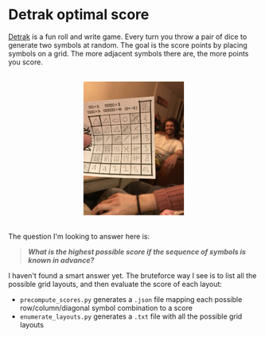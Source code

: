 # Detrak optimal score

[Detrak](https://www.philibertnet.com/en/gigamic/73968-detrak-3421271117919.html) is a fun roll and write game. Every turn you throw a pair of dice to generate two symbols at random. The goal is the score points by placing symbols on a grid. The more adjacent symbols there are, the more points you score.

</br>
<div align="center">
    <img width="40%" src="46.jpg" />
</div>
</br>

The question I'm looking to answer here is:

> ***What is the highest possible score if the sequence of symbols is known in advance?***

I haven't found a smart answer yet. The bruteforce way I see is to list all the possible grid layouts, and then evaluate the score of each layout:

- `precompute_scores.py` generates a `.json` file mapping each possible row/column/diagonal symbol combination to a score
- `enumerate_layouts.py` generates a `.txt` file with all the possible grid layouts
